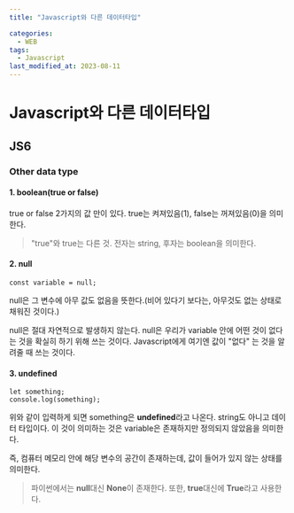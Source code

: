 ```yaml
---
title: "Javascript와 다른 데이터타입"

categories:
  - WEB
tags:
  - Javascript
last_modified_at: 2023-08-11
---
```


# Javascript와 다른 데이터타입
## JS6

### Other data type

#### 1. boolean(true or false)

true or false 2가지의 값 만이 있다. true는 켜져있음(1), false는 꺼져있음(0)을 의미한다.

> "true"와 true는 다른 것. 전자는 string, 후자는 boolean을 의미한다.

#### 2. null

```
const variable = null;
```
null은 그 변수에 아무 값도 없음을 뜻한다.(비어 있다기 보다는,
아무것도 없는 상태로 채워진 것이다.)

null은 절대 자연적으로 발생하지 않는다. null은 우리가 variable 안에 어떤 것이
없다는 것을 확실히 하기 위해 쓰는 것이다. Javascript에게 여기엔 값이 "없다"
는 것을 알려줄 때 쓰는 것이다.

#### 3. undefined

```
let something;
console.log(something);

```

위와 같이 입력하게 되면 something은 **undefined**라고 나온다. string도 아니고 데이터 타입이다.
이 것이 의미하는 것은 variable은 존재하지만 정의되지 않았음을 의미한다.

즉, 컴퓨터 메모리 안에 해당 변수의 공간이 존재하는데, 값이 들어가 있지 않는 상태를 의미한다.


> 파이썬에서는 **null**대신 **None**이 존재한다. 또한, **true**대신에 **True**라고 사용한다.
